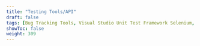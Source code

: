 ```yaml
---
title: "Testing Tools/API"
draft: false
tags: [Bug Tracking Tools, Visual Studio Unit Test Framework Selenium, Bugzilla, Bug Tracker, Jira]
showToc: false
weight: 309
--- 
```

